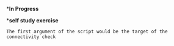 ***In Progress**

***self study exercise**

```text
The first argument of the script would be the target of the connectivity check
```
